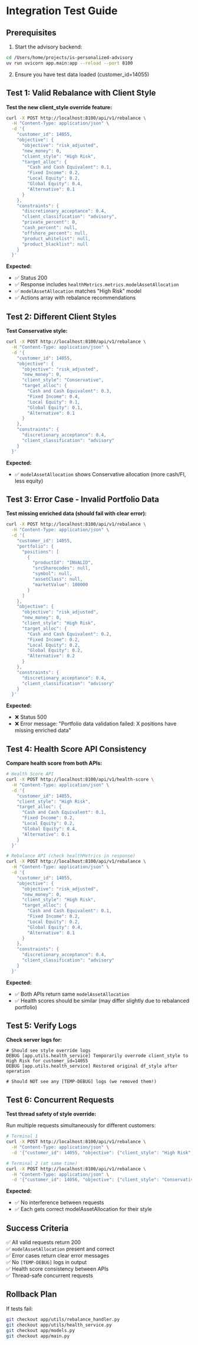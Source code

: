 # Integration Test Guide

## Prerequisites

1. Start the advisory backend:
```bash
cd /Users/home/projects/is-personalized-advisory
uv run uvicorn app.main:app --reload --port 8100
```

2. Ensure you have test data loaded (customer_id=14055)

## Test 1: Valid Rebalance with Client Style

**Test the new client_style override feature:**

```bash
curl -X POST http://localhost:8100/api/v1/rebalance \
  -H "Content-Type: application/json" \
  -d '{
    "customer_id": 14055,
    "objective": {
      "objective": "risk_adjusted",
      "new_money": 0,
      "client_style": "High Risk",
      "target_alloc": {
        "Cash and Cash Equivalent": 0.1,
        "Fixed Income": 0.2,
        "Local Equity": 0.2,
        "Global Equity": 0.4,
        "Alternative": 0.1
      }
    },
    "constraints": {
      "discretionary_acceptance": 0.4,
      "client_classification": "advisory",
      "private_percent": 0,
      "cash_percent": null,
      "offshore_percent": null,
      "product_whitelist": null,
      "product_blacklist": null
    }
  }'
```

**Expected:**
- ✅ Status 200
- ✅ Response includes `healthMetrics.metrics.modelAssetAllocation`
- ✅ `modelAssetAllocation` matches "High Risk" model
- ✅ Actions array with rebalance recommendations

## Test 2: Different Client Styles

**Test Conservative style:**

```bash
curl -X POST http://localhost:8100/api/v1/rebalance \
  -H "Content-Type: application/json" \
  -d '{
    "customer_id": 14055,
    "objective": {
      "objective": "risk_adjusted",
      "new_money": 0,
      "client_style": "Conservative",
      "target_alloc": {
        "Cash and Cash Equivalent": 0.3,
        "Fixed Income": 0.4,
        "Local Equity": 0.1,
        "Global Equity": 0.1,
        "Alternative": 0.1
      }
    },
    "constraints": {
      "discretionary_acceptance": 0.4,
      "client_classification": "advisory"
    }
  }'
```

**Expected:**
- ✅ `modelAssetAllocation` shows Conservative allocation (more cash/FI, less equity)

## Test 3: Error Case - Invalid Portfolio Data

**Test missing enriched data (should fail with clear error):**

```bash
curl -X POST http://localhost:8100/api/v1/rebalance \
  -H "Content-Type: application/json" \
  -d '{
    "customer_id": 14055,
    "portfolio": {
      "positions": [
        {
          "productId": "INVALID",
          "srcSharecodes": null,
          "symbol": null,
          "assetClass": null,
          "marketValue": 100000
        }
      ]
    },
    "objective": {
      "objective": "risk_adjusted",
      "new_money": 0,
      "client_style": "High Risk",
      "target_alloc": {
        "Cash and Cash Equivalent": 0.2,
        "Fixed Income": 0.2,
        "Local Equity": 0.2,
        "Global Equity": 0.2,
        "Alternative": 0.2
      }
    },
    "constraints": {
      "discretionary_acceptance": 0.4,
      "client_classification": "advisory"
    }
  }'
```

**Expected:**
- ❌ Status 500
- ❌ Error message: "Portfolio data validation failed: X positions have missing enriched data"

## Test 4: Health Score API Consistency

**Compare health score from both APIs:**

```bash
# Health Score API
curl -X POST http://localhost:8100/api/v1/health-score \
  -H "Content-Type: application/json" \
  -d '{
    "customer_id": 14055,
    "client_style": "High Risk",
    "target_alloc": {
      "Cash and Cash Equivalent": 0.1,
      "Fixed Income": 0.2,
      "Local Equity": 0.2,
      "Global Equity": 0.4,
      "Alternative": 0.1
    }
  }'

# Rebalance API (check healthMetrics in response)
curl -X POST http://localhost:8100/api/v1/rebalance \
  -H "Content-Type: application/json" \
  -d '{
    "customer_id": 14055,
    "objective": {
      "objective": "risk_adjusted",
      "new_money": 0,
      "client_style": "High Risk",
      "target_alloc": {
        "Cash and Cash Equivalent": 0.1,
        "Fixed Income": 0.2,
        "Local Equity": 0.2,
        "Global Equity": 0.4,
        "Alternative": 0.1
      }
    },
    "constraints": {
      "discretionary_acceptance": 0.4,
      "client_classification": "advisory"
    }
  }'
```

**Expected:**
- ✅ Both APIs return same `modelAssetAllocation`
- ✅ Health scores should be similar (may differ slightly due to rebalanced portfolio)

## Test 5: Verify Logs

**Check server logs for:**

```
# Should see style override logs
DEBUG [app.utils.health_service] Temporarily overrode client_style to High Risk for customer_id=14055
DEBUG [app.utils.health_service] Restored original df_style after operation

# Should NOT see any [TEMP-DEBUG] logs (we removed them!)
```

## Test 6: Concurrent Requests

**Test thread safety of style override:**

Run multiple requests simultaneously for different customers:

```bash
# Terminal 1
curl -X POST http://localhost:8100/api/v1/rebalance \
  -H "Content-Type: application/json" \
  -d '{"customer_id": 14055, "objective": {"client_style": "High Risk", ...}}'

# Terminal 2 (at same time)
curl -X POST http://localhost:8100/api/v1/rebalance \
  -H "Content-Type: application/json" \
  -d '{"customer_id": 14056, "objective": {"client_style": "Conservative", ...}}'
```

**Expected:**
- ✅ No interference between requests
- ✅ Each gets correct modelAssetAllocation for their style

## Success Criteria

✅ All valid requests return 200  
✅ `modelAssetAllocation` present and correct  
✅ Error cases return clear error messages  
✅ No `[TEMP-DEBUG]` logs in output  
✅ Health score consistency between APIs  
✅ Thread-safe concurrent requests  

## Rollback Plan

If tests fail:
```bash
git checkout app/utils/rebalance_handler.py
git checkout app/utils/health_service.py
git checkout app/models.py
git checkout app/main.py
```
